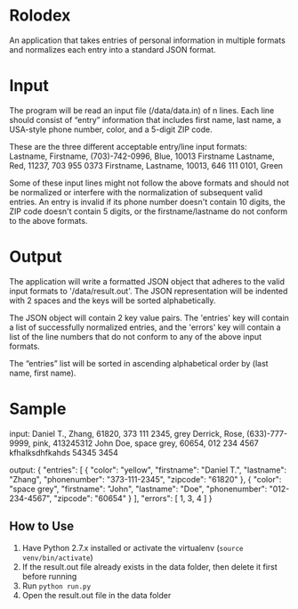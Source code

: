 # Rolodex

An application that takes entries of personal information in multiple formats and normalizes each entry into a standard JSON format.

# Input

The program will be read an input file (/data/data.in) of n lines. Each line should consist of “entry” information that includes first name, last name, a USA-style phone number, color, and a 5-digit ZIP code.

These are the three different acceptable entry/line input formats: <br />
Lastname, Firstname, (703)-742-0996, Blue, 10013
Firstname Lastname, Red, 11237, 703 955 0373
Firstname, Lastname, 10013, 646 111 0101, Green

Some of these input lines might not follow the above formats and should not be normalized or interfere with the normalization of subsequent valid entries. An entry is invalid if its phone number doesn't contain 10 digits, the ZIP code doesn't contain 5 digits, or the firstname/lastname do not conform to the above formats. 

# Output
The application will write a formatted JSON object that adheres to the valid input formats to '/data/result.out'. The JSON representation will be indented with 2 spaces and the keys will be sorted alphabetically.

The JSON object will contain 2 key value pairs. The 'entries' key will contain a list of successfully normalized entries, and the 'errors' key will contain a list of the line numbers that do not conform to any of the above input formats.

The “entries” list will be sorted in ascending alphabetical order by (last name, first name).

# Sample

input:
Daniel T., Zhang, 61820, 373 111 2345, grey
Derrick, Rose, (633)-777-9999, pink, 413245312
John Doe, space grey, 60654, 012 234 4567
kfhalksdhfkahds
54345 3454

output:
{
  "entries": [
    {
      "color": "yellow",
      "firstname": "Daniel T.",
      "lastname": "Zhang",
      "phonenumber": "373-111-2345",
      "zipcode": "61820"
    }, 
    {
      "color": "space grey",
      "firstname": "John",
      "lastname": "Doe",
      "phonenumber": "012-234-4567",
      "zipcode": "60654"
    } 
  ],
  "errors": [
    1,
    3,
    4
  ]
}

## How to Use
1. Have Python 2.7.x installed or activate the virtualenv (```source venv/bin/activate```)
2. If the result.out file already exists in the data folder, then delete it first before running
3. Run ``python run.py``
4. Open the result.out file in the data folder
